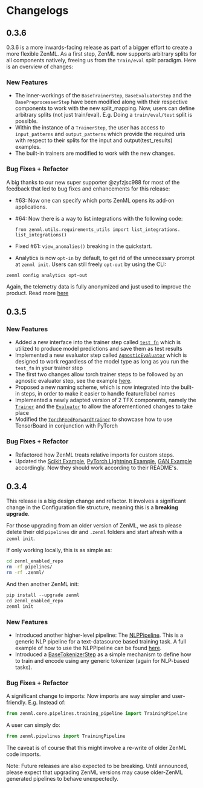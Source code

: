 # Changelogs

## 0.3.6

0.3.6 is a more inwards-facing release as part of a bigger effort to create a more flexible ZenML. As a first step, ZenML now supports arbitrary splits for all components natively, freeing us from the `train/eval` split paradigm. Here is an overview of changes:

### New Features

* The inner-workings of the `BaseTrainerStep`, `BaseEvaluatorStep` and the `BasePreprocesserStep` have been modified along with their respective components to work with the new split\_mapping. Now, users can define arbitrary splits \(not just train/eval\). E.g. Doing a `train/eval/test` split is possible.
* Within the instance of a `TrainerStep`, the user has access to `input_patterns` and `output_patterns` which provide the required uris with respect to their splits for the input and output\(test\_results\) examples.
* The built-in trainers are modified to work with the new changes.

### Bug Fixes + Refactor

A big thanks to our new super supporter @zyfzjsc988 for most of the feedback that led to bug fixes and enhancements for this release:

* \#63: Now one can specify which ports ZenML opens its add-on applications.
* \#64: Now there is a way to list integrations with the following code:

  ```text
  from zenml.utils.requirements_utils import list_integrations.
  list_integrations()
  ```

* Fixed \#61: `view_anomalies()` breaking in the quickstart.
* Analytics is now `opt-in` by default, to get rid of the unnecessary prompt at `zenml init`. Users can still freely `opt-out` by using the CLI:

```text
zenml config analytics opt-out
```

Again, the telemetry data is fully anonymized and just used to improve the product. Read more [here](https://docs.zenml.io/misc/usage-analytics.html)

## 0.3.5

### New Features

* Added a new interface into the trainer step called [`test_fn`](release_notes.md) which is utilized to produce model predictions and save them as test results
* Implemented a new evaluator step called [`AgnosticEvaluator`](release_notes.md) which is designed to work regardless of the model type as long as you run the `test_fn` in your trainer step
* The first two changes allow torch trainer steps to be followed by an agnostic evaluator step, see the example [here](release_notes.md).
* Proposed a new naming scheme, which is now integrated into the built-in steps, in order to make it easier to handle feature/label names
* Implemented a newly adapted version of 2 TFX components, namely the [`Trainer`](release_notes.md) and the [`Evaluator`](release_notes.md) to allow the aforementioned changes to take place
* Modified the [`TorchFeedForwardTrainer`](release_notes.md) to showcase how to use TensorBoard in conjunction with PyTorch

### Bug Fixes + Refactor

* Refactored how ZenML treats relative imports for custom steps.
* Updated the [Scikit Example](https://github.com/maiot-io/zenml/tree/main/examples/scikit), [PyTorch Lightning Example](https://github.com/maiot-io/zenml/tree/main/examples/pytorch_lightning), [GAN Example](https://github.com/maiot-io/zenml/tree/main/examples/gan) accordingly. Now they should work according to their README's.

## 0.3.4

This release is a big design change and refactor. It involves a significant change in the Configuration file structure, meaning this is a **breaking upgrade**. 

For those upgrading from an older version of ZenML, we ask to please delete their old `pipelines` dir and `.zenml` folders and start afresh with a `zenml init`.

If only working locally, this is as simple as:

```bash
cd zenml_enabled_repo 
rm -rf pipelines/ 
rm -rf .zenml/
```

And then another ZenML init:

```python
pip install --upgrade zenml 
cd zenml_enabled_repo 
zenml init
```

### New Features

* Introduced another higher-level pipeline: The [NLPPipeline](https://github.com/maiot-io/zenml/blob/main/zenml/pipelines/nlp_pipeline.py). This is a generic   NLP pipeline for a text-datasource based training task. A full example of how to use the NLPPipeline can be found [here](https://github.com/maiot-io/zenml/tree/main/examples/nlp).
* Introduced a [BaseTokenizerStep](https://github.com/maiot-io/zenml/blob/main/zenml/steps/tokenizer/base_tokenizer.py) as a simple mechanism to define how to train and encode using any generic tokenizer \(again for NLP-based tasks\).

### Bug Fixes + Refactor

A significant change to imports: Now imports are way simpler and user-friendly. E.g. Instead of:

```python
from zenml.core.pipelines.training_pipeline import TrainingPipeline
```

A user can simply do:

```python
from zenml.pipelines import TrainingPipeline
```

The caveat is of course that this might involve a re-write of older ZenML code imports.

Note: Future releases are also expected to be breaking. Until announced, please expect that upgrading ZenML versions may cause older-ZenML generated pipelines to behave unexpectedly.

